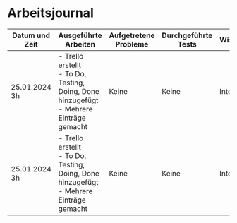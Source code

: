 # Arbeitsjournal

| Datum und Zeit | Ausgeführte Arbeiten | Aufgetretene Probleme | Durchgeführte Tests | Wissensbeschaffung | Beanspruchte Hilfeleistung | Reflexion |
|----------------|----------------------|-----------------------|---------------------|--------------------|-----------------------------|-----------|
| 25.01.2024 3h  | - Trello erstellt <br/> - To Do, Testing, Doing, Done hinzugefügt <br/> - Mehrere Einträge gemacht    | Keine                 | Keine                   | Internet                  | Keine                           | Wir haben gut gearbeitet und mehrere Einträge im Trello gemacht         |
| 25.01.2024 3h  | - Trello erstellt <br/> - To Do, Testing, Doing, Done hinzugefügt <br/> - Mehrere Einträge gemacht    | Keine                 | Keine                   | Internet                  | Keine                           | Wir haben gut gearbeitet und mehrere Einträge im Trello gemacht         |